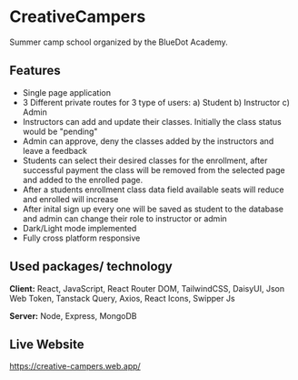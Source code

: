 
# CreativeCampers

Summer camp school organized by the BlueDot Academy.



## Features

- Single page application
- 3 Different private routes for 3 type of users: a) Student b) Instructor c) Admin
- Instructors can add and update their classes. Initially the class status would be "pending"
- Admin can approve, deny the classes added by the instructors and leave a feedback
- Students can select their desired classes for the enrollment, after successful payment the class will be removed from the selected page and added to the enrolled page.
- After a students enrollment class data field available seats will reduce and enrolled will increase
- After inital sign up every one will be saved as student to the database and admin can change their role to instructor or admin
- Dark/Light mode implemented
- Fully cross platform responsive





## Used packages/ technology

**Client:** React, JavaScript, React Router DOM, TailwindCSS, DaisyUI, Json Web Token, Tanstack Query, Axios, React Icons, Swipper Js

**Server:** Node, Express, MongoDB


## Live Website



https://creative-campers.web.app/